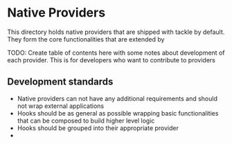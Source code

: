 # Native Providers

This directory holds native providers that are shipped with tackle by default. They form the core functionalities that are extended by

TODO: Create table of contents here with some notes about development of each provider. This is for developers who want to contribute to providers

## Development standards

- Native providers can not have any additional requirements and should not wrap external applications
- Hooks should be as general as possible wrapping basic functionalities that can be composed to build higher level logic
- Hooks should be grouped into their appropriate provider
-


